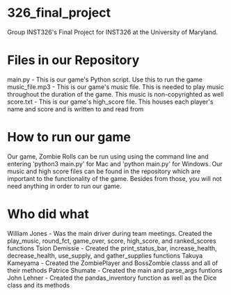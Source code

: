 # 326_final_project
Group INST326's Final Project for INST326 at the University of Maryland.


# Files in our Repository
main.py - This is our game's Python script. Use this to run the game
music_file.mp3 - This is our game's music file. This is needed to play music throughout the duration of the game. 
                 This music is non-copyrighted as well
score.txt - This is our game's high_score file. This houses each player's name and score and is written to and read from


# How to run our game
Our game, Zombie Rolls can be run using using the command line and entering 'python3 main.py' for Mac 
and 'python main.py' for Windows. Our music and high score files can be found in the repository which are 
important to the functionality of the game. Besides from those, you will not need anything in order to run 
our game.


# Who did what
William Jones - Was the main driver during team meetings. Created the play_music, round_fct, game_over, 
                score, high_score, and ranked_scores functions
Tsion Demissie - Created the print_status_bar, increase_health, decrease_health, use_supply, and gather_supplies functions
Takuya Kameyama - Created the ZombiePlayer and BossZombie classs and all of their methods
Patrice Shumate - Created the main and parse_args funtions
John Lehner - Created the pandas_inventory function as well as the Dice class and its methods
